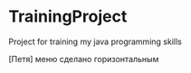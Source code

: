 # TrainingProject
Project for training my java programming skills


[Петя] меню сделано горизонтальным
